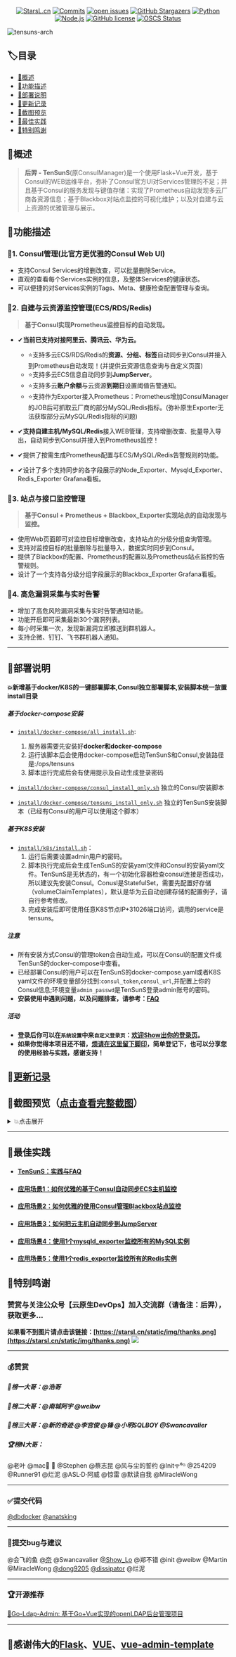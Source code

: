 <div align="center">

[![StarsL.cn](https://img.shields.io/badge/website-StarsL.cn-orange)](https://starsl.cn)
[![Commits](https://img.shields.io/github/commit-activity/m/starsliao/ConsulManager?color=ffff00)](https://github.com/starsliao/ConsulManager/commits/main)
[![open issues](http://isitmaintained.com/badge/open/starsliao/ConsulManager.svg)](https://github.com/starsliao/ConsulManager/issues)
[![GitHub Stargazers](https://img.shields.io/github/stars/starsliao/ConsulManager?color=ff69b4)](https://github.com/starsliao/ConsulManager/stargazers)
[![Python](https://img.shields.io/badge/python-%3C=v3.10-3776ab)](https://nodejs.org)
[![Node.js](https://img.shields.io/badge/node.js-%3E=v14-229954)](https://nodejs.org)
[![GitHub license](https://img.shields.io/badge/license-WTFPL-blueviolet)](https://github.com/starsliao/ConsulManager/blob/main/LICENSE)
[![OSCS Status](https://www.oscs1024.com/platform/badge/starsliao/ConsulManager.svg?size=small)](https://www.murphysec.com/dr/Zoyt5g0huRavAtItj2)
</div>

![tensuns-arch](https://github.com/starsliao/ConsulManager/blob/main/screenshot/tensuns-arch.png)

## 🏷目录
* [🚀概述](#概述)
* [🌈功能描述](#功能描述)
* [💾部署说明](#部署说明)
* [📌更新记录](#更新记录)
* [🎨截图预览](#截图预览点击查看完整截图)
* [🥇最佳实践](#最佳实践)
* [💖特别鸣谢](#特别鸣谢)

## 🦄概述
>**后羿 - TenSunS**(原ConsulManager)是一个使用Flask+Vue开发，基于Consul的WEB运维平台，弥补了Consul官方UI对Services管理的不足；并且基于Consul的服务发现与键值存储：实现了Prometheus自动发现多云厂商各资源信息；基于Blackbox对站点监控的可视化维护；以及对自建与云上资源的优雅管理与展示。

## 🌈功能描述
### 🎡1. Consul管理(比官方更优雅的Consul Web UI)
- 支持Consul Services的增删改查，可以批量删除Service。
- 直观的查看每个Services实例的信息，及整体Services的健康状态。
- 可以便捷的对Services实例的Tags、Meta、健康检查配置管理与查询。

### 💎2. 自建与云资源监控管理(ECS/RDS/Redis)
>**基于Consul实现Prometheus监控目标的自动发现。**

- ✔**当前已支持对接阿里云、腾讯云、华为云。**

  - ⭐支持多云ECS/RDS/Redis的**资源、分组、标签**自动同步到Consul并接入到Prometheus自动发现！(并提供云资源信息查询与自定义页面)
  - ⭐支持多云ECS信息自动同步到**JumpServer**。
  - ⭐支持多云**账户余额**与云资源**到期日**设置阈值告警通知。
  - ⭐支持作为Exporter接入Prometheus：Prometheus增加ConsulManager的JOB后可抓取云厂商的部分MySQL/Redis指标。(弥补原生Exporter无法获取部分云MySQL/Redis指标的问题)
- ✔**支持自建主机/MySQL/Redis**接入WEB管理，支持增删改查、批量导入导出，自动同步到Consul并接入到Prometheus监控！
- ✔提供了按需生成Prometheus配置与ECS/MySQL/Redis告警规则的功能。
- ✔设计了多个支持同步的各字段展示的Node_Exporter、Mysqld_Exporter、Redis_Exporter Grafana看板。

### 🚀3. 站点与接口监控管理
>**基于Consul + Prometheus + Blackbox_Exporter实现站点的自动发现与监控。**

- 使用Web页面即可对监控目标增删改查，支持站点的分级分组查询管理。
- 支持对监控目标的批量删除与批量导入，数据实时同步到Consul。
- 提供了Blackbox的配置、Prometheus的配置以及Prometheus站点监控的告警规则。
- 设计了一个支持各分级分组字段展示的Blackbox_Exporter Grafana看板。

### 💫4. 高危漏洞采集与实时告警
- 增加了高危风险漏洞采集与实时告警通知功能。
- 功能开启即可采集最新30个漏洞列表。
- 每小时采集一次，发现新漏洞立即推送到群机器人。
- 支持企微、钉钉、飞书群机器人通知。

---

## 💾部署说明
#### 💥新增基于docker/K8S的一键部署脚本,Consul独立部署脚本,安装脚本统一放置install目录
##### 基于docker-compose安装
- [`install/docker-compose/all_install.sh`](https://github.com/starsliao/TenSunS/blob/main/install/docker-compose/all_install.sh):
  1. 服务器需要先安装好**docker和docker-compose**
  2. 运行该脚本后会使用docker-compose启动TenSunS和Consul,安装路径是:/ops/tensuns
  3. 脚本运行完成后会有使用提示及自动生成登录密码

- [`install/docker-compose/consul_install_only.sh`](https://github.com/starsliao/TenSunS/blob/main/install/docker-compose/consul_install_only.sh) 独立的Consul安装脚本
- [`install/docker-compose/tensuns_install_only.sh`](https://github.com/starsliao/TenSunS/blob/main/install/docker-compose/tensuns_install_only.sh) 独立的TenSunS安装脚本（已经有Consul的用户可以使用这个脚本）
##### 基于K8S安装
- [`install/k8s/install.sh`](https://github.com/starsliao/TenSunS/blob/main/install/k8s/install.sh)：
  1. 运行后需要设置admin用户的密码。
  2. 脚本执行完成后会生成TenSunS的安装yaml文件和Consul的安装yaml文件。TenSunS是无状态的，有一个初始化容器检查consul连接是否成功，所以建议先安装Consul。Conusl是StatefulSet，需要先配置好存储（volumeClaimTemplates），默认是华为云自动创建存储的配置例子，请自行参考修改。
  3. 完成安装后即可使用任意K8S节点IP+31026端口访问，调用的service是tensuns。
##### 注意
- 所有安装方式Consul的管理token会自动生成，可以在Consul的配置文件或TenSunS的docker-compose中查看。
- 已经部署Consul的用户可以在TenSunS的docker-compose.yaml或者K8S yaml文件的环境变量部分找到:`consul_token`,`consul_url`,并配置上你的Consul信息;环境变量`admin_passwd`是TenSunS登录admin账号的密码。
- **安装使用中遇到问题，以及问题排查，请参考：[FAQ](https://github.com/starsliao/ConsulManager/blob/main/docs/FAQ.md)**
##### 活动
- **登录后你可以在`系统设置`中来`自定义登录页`：[欢迎Show出你的登录页](https://github.com/starsliao/TenSunS/issues/75)。**
- **如果你觉得本项目还不错，[烦请在这里留下脚印](https://github.com/starsliao/TenSunS/issues/74)，简单登记下，也可以分享您的使用经验与实践，感谢支持！**

## 📌[更新记录](https://github.com/starsliao/ConsulManager/releases)

## 🎨截图预览（[点击查看完整截图](https://github.com/starsliao/ConsulManager/tree/main/screenshot#%E6%88%AA%E5%9B%BE)）

<details><summary>💥点击展开</summary>
  
### Consul Web Manager 界面
![](https://raw.githubusercontent.com/starsliao/ConsulManager/main/screenshot/consul3.PNG)
### 多云ECS同步Consul界面
![](https://raw.githubusercontent.com/starsliao/ConsulManager/main/screenshot/ecs1.PNG)
### 多云ECS同步JumpServer界面
![图片](https://user-images.githubusercontent.com/3349611/180870935-56e536d2-0b71-4803-b5f8-0839a241c79a.png)
### Node Exporter Dashboard 截图
![](https://raw.githubusercontent.com/starsliao/ConsulManager/main/vue-consul/public/node1.png)
![](https://raw.githubusercontent.com/starsliao/ConsulManager/main/vue-consul/public/node2.png)
### Blackbox Manager 界面
![](https://raw.githubusercontent.com/starsliao/ConsulManager/main/screenshot/blackbox1.PNG)
### Blackbox Exporter Dashboard 截图
![](https://raw.githubusercontent.com/starsliao/ConsulManager/main/vue-consul/public/blackbox.png)
### 高危漏洞采集与通知 界面
![](https://raw.githubusercontent.com/starsliao/ConsulManager/main/screenshot/bug.png)
##### 钉钉告警通知
![图片](https://user-images.githubusercontent.com/3349611/173263960-4d69fff9-82fe-42a1-ba18-4c78775cf35e.png)

</details>

---
## 🥇最佳实践
- #### [TenSunS：实践与FAQ](https://github.com/starsliao/ConsulManager/tree/main/docs)
- #### [应用场景1：如何优雅的基于Consul自动同步ECS主机监控](https://github.com/starsliao/ConsulManager/blob/main/docs/ECS%E4%B8%BB%E6%9C%BA%E7%9B%91%E6%8E%A7.md)
- #### [应用场景2：如何优雅的使用Consul管理Blackbox站点监控](https://github.com/starsliao/ConsulManager/blob/main/docs/blackbox%E7%AB%99%E7%82%B9%E7%9B%91%E6%8E%A7.md)
- #### [应用场景3：如何把云主机自动同步到JumpServer](https://github.com/starsliao/ConsulManager/blob/main/docs/%E5%A6%82%E4%BD%95%E6%8A%8A%E4%B8%BB%E6%9C%BA%E8%87%AA%E5%8A%A8%E5%90%8C%E6%AD%A5%E5%88%B0JumpServer.md)
- #### [应用场景4：使用1个mysqld_exporter监控所有的MySQL实例](https://github.com/starsliao/ConsulManager/blob/main/docs/%E5%A6%82%E4%BD%95%E4%BC%98%E9%9B%85%E7%9A%84%E4%BD%BF%E7%94%A8%E4%B8%80%E4%B8%AAmysqld_exporter%E7%9B%91%E6%8E%A7%E6%89%80%E6%9C%89%E7%9A%84MySQL%E5%AE%9E%E4%BE%8B.md)
- #### [应用场景5：使用1个redis_exporter监控所有的Redis实例](https://github.com/starsliao/ConsulManager/blob/main/docs/%E4%BD%BF%E7%94%A8%E4%B8%80%E4%B8%AAredis_exporter%E7%9B%91%E6%8E%A7%E6%89%80%E6%9C%89%E7%9A%84Redis%E5%AE%9E%E4%BE%8B.md)


## 💖特别鸣谢
### 赞赏与关注公众号【**云原生DevOps**】加入交流群（请备注：后羿），获取更多...

**如果看不到图片请点击该链接：[https://starsl.cn/static/img/thanks.png](https://starsl.cn/static/img/thanks.png)**
![](https://starsl.cn/static/img/thanks.png)

---

### 💰赞赏
##### 🥇榜一大哥：**@浩哥**
##### 🥈榜二大哥：**@南城阿宇** **@weibw**
##### 🥉榜三大哥：**@新的奇迹** **@李宫俊** **@锋** **@小明SQLBOY** **@Swancavalier**
##### 🏆榜N大哥：
@老叶 @mac🐬 🌈  @Stephen  @蔡志昆  @风与尘的誓约  @Initᯤ⁶ᴳ  @254209  @Runner91  @烂泥  @ASL·D·阿威  @惊雷  @默读自我  @MiracleWong

---

### ✅提交代码
[@dbdocker](https://github.com/dbdocker) [@anatsking](https://github.com/anatsking)

---

### 🎃提交bug与建议
@会飞的鱼  [@奈](https://github.com/Wp516781950)  @Swancavalier  [@Show_Lo](https://github.com/ShowXian)  @郑不错  @init  @weibw  @Martin @MiracleWong [@dong9205](https://github.com/dong9205)  [@dissipator](https://github.com/dissipator) @烂泥

---

### 🏆开源推荐
[🌉Go-Ldap-Admin: 基于Go+Vue实现的openLDAP后台管理项目](https://github.com/eryajf/go-ldap-admin)

---

## 💖感谢伟大的[Flask](https://github.com/pallets/flask)、[VUE](https://github.com/vuejs/vue)、[vue-admin-template](https://github.com/PanJiaChen/vue-admin-template)
